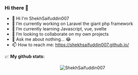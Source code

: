 ### Hi there 👋


- 👋 Hi I'm ShekhSaifuddin007
- 🔭 I’m currently working on Laravel the giant php framework
- 🌱 I’m currently learning Javascript, vue, svelte
- 👯 I’m looking to collaborate on my own projects
- 💬 Ask me about nothing... 😂
- 📫 How to reach me: https://shekhsaifuddin007.github.io/


📈 **My github stats:**

 <p align="center"> 
    <img src="https://github-readme-stats.vercel.app/api?username=shekhsaifuddin007&show_icons=true&theme=gotham" alt="ShekhSaifuddin007" />
 </p>
